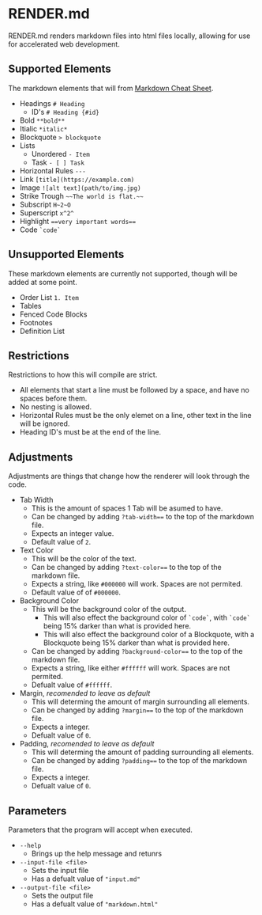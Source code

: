 # RENDER.md

RENDER.md renders markdown files into html files locally, allowing for use for accelerated web development.

## Supported Elements

The markdown elements that will from [Markdown Cheat Sheet](www.markdownguide.org/cheat-sheet/).
- Headings `# Heading`
  - ID's `# Heading {#id}`
- Bold `**bold**`
- Itialic `*italic*`
- Blockquote `> blockquote`
- Lists
  - Unordered `- Item`
  - Task `- [ ] Task`
- Horizontal Rules `---`
- Link `[title](https://example.com)`
- Image `![alt text](path/to/img.jpg)`
- Strike Trough `~~The world is flat.~~`
- Subscript `H~2~O`
- Superscript `x^2^`
- Highlight `==very important words==`
- Code `` `code` ``

## Unsupported Elements

These markdown elements are currently not supported, though will be added at some point.
- Order List `1. Item`
- Tables
- Fenced Code Blocks
- Footnotes
- Definition List

## Restrictions

Restrictions to how this will compile are strict.
- All elements that start a line must be followed by a space, and have no spaces before them.
- No nesting is allowed.
- Horizontal Rules must be the only elemet on a line, other text in the line will be ignored.
- Heading ID's must be at the end of the line.

## Adjustments

Adjustments are things that change how the renderer will look through the code.
- Tab Width
  - This is the amount of spaces 1 Tab will be asumed to have.
  - Can be changed by adding `?tab-width==` to the top of the markdown file.
  - Expects an integer value.
  - Default value of `2`.
- Text Color
  - This will be the color of the text.
  - Can be changed by adding `?text-color==` to the top of the markdown file.
  - Expects a string, like `#000000` will work. Spaces are not permited.
  - Default value of of `#000000`.
- Background Color
  - This will be the background color of the output.
    - This will also effect the background color of `` `code` ``, with `` `code` `` being 15% darker than what is provided here.
    - This will also effect the background color of a Blockquote, with a Blockquote being 15% darker than what is provided here.
  - Can be changed by adding `?background-color==` to the top of the markdown file.
  - Expects a string, like either `#ffffff` will work. Spaces are not permited.
  - Defualt value of `#ffffff`.
- Margin, *recomended to leave as default*
  - This will determing the amount of margin surrounding all elements.
  - Can be changed by adding `?margin==` to the top of the markdown file.
  - Expects a integer.
  - Defualt value of `0`.
- Padding, *recomended to leave as default*
  - This will determing the amount of padding surrounding all elements.
  - Can be changed by adding `?padding==` to the top of the markdown file.
  - Expects a integer.
  - Defualt value of `0`.

## Parameters

Parameters that the program will accept when executed.
- `--help`
  - Brings up the help message and retunrs
- `--input-file <file>`
  - Sets the input file
  - Has a defualt value of `"input.md"`
- `--output-file <file>`
  - Sets the output file
  - Has a defualt value of `"markdown.html"`